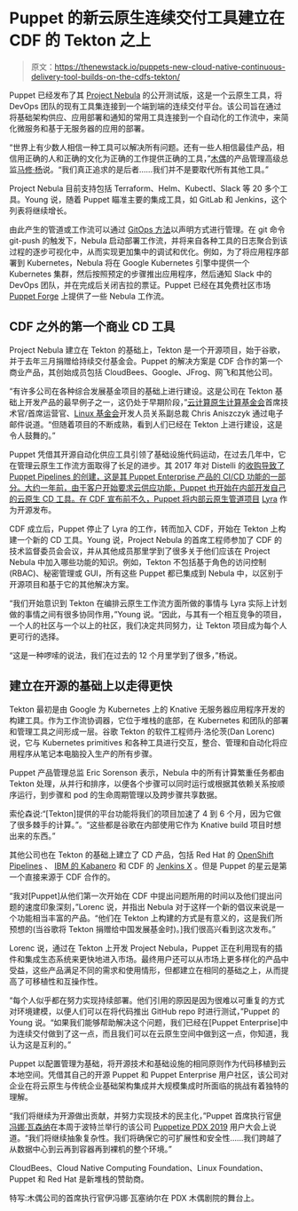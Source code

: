 # Puppet 的新云原生连续交付工具建立在 CDF 的 Tekton 之上

> 原文：<https://thenewstack.io/puppets-new-cloud-native-continuous-delivery-tool-builds-on-the-cdfs-tekton/>

Puppet 已经发布了其 [Project Nebula](https://puppet.com/project-nebula) 的公开测试版，这是一个云原生工具，将 DevOps 团队的现有工具集连接到一个端到端的连续交付平台。该公司旨在通过将基础架构供应、应用部署和通知的常用工具连接到一个自动化的工作流中，来简化微服务和基于无服务器的应用的部署。

“世界上有少数人相信一种工具可以解决所有问题。还有一些人相信最佳产品，相信用正确的人和正确的文化为正确的工作提供正确的工具，”[木偶](https://puppet.com/)的产品管理高级总监[马修·杨](https://www.linkedin.com/in/mattyoung/)说。“我们真正追求的是后者……我们并不是要取代所有其他工具。”

Project Nebula 目前支持包括 Terraform、Helm、Kubectl、Slack 等 20 多个工具。Young 说，随着 Puppet 瞄准主要的集成工具，如 GitLab 和 Jenkins，这个列表将继续增长。

由此产生的管道或工作流可以通过 [GitOps 方法](/what-is-gitops-and-why-it-might-be-the-next-big-thing-for-devops/)以声明方式进行管理。在 git 命令 git-push 的触发下，Nebula 启动部署工作流，并将来自各种工具的日志聚合到该过程的逐步可视化中，从而实现更加集中的调试和优化。例如，为了将应用程序部署到 Kubernetes，Nebula 将在 Google Kubernetes 引擎中提供一个 Kubernetes 集群，然后按照预定的步骤推出应用程序，然后通知 Slack 中的 DevOps 团队，并在完成后关闭吉拉的票证。Puppet 已经在其免费社区市场 [Puppet Forge](https://forge.puppet.com/) 上提供了一些 Nebula 工作流。

## CDF 之外的第一个商业 CD 工具

Project Nebula 建立在 Tekton 的基础上，Tekton 是一个开源项目，始于谷歌，并于去年三月捐赠给持续交付基金会。Puppet 的解决方案是 CDF 合作的第一个商业产品，其创始成员包括 CloudBees、Google、JFrog、网飞和其他公司。

“有许多公司在各种综合发展基金项目的基础上进行建设。这是公司在 Tekton 基础上开发产品的最早例子之一，这仍处于早期阶段，”[云计算原生计算基金会](https://www.cncf.io/)首席技术官/首席运营官、[Linux 基金会](https://training.linuxfoundation.org)开发人员关系副总裁 Chris Aniszczyk 通过电子邮件说道。“但随着项目的不断成熟，看到人们已经在 Tekton 上进行建设，这是令人鼓舞的。”

Puppet 凭借其开源自动化供应工具引领了基础设施代码运动，在过去几年中，它在管理云原生工作流方面取得了长足的进步。其 2017 年对 Distelli 的[收购导致了 Puppet Pipelines 的创建，这是其 Puppet Enterprise 产品的 CI/CD 功能的一部分。大约一年前，由于客户开始要求云供应功能，Puppet 也开始在内部开发自己的云原生 CD 工具。在 CDF 宣布前不久，Puppet 将内部云原生管道项目](https://puppet.com/blog/welcome-distelli-to-puppet-family) [Lyra](https://lyraproj.github.io/) 作为开源发布。

CDF 成立后，Puppet 停止了 Lyra 的工作，转而加入 CDF，开始在 Tekton 上构建一个新的 CD 工具。Young 说，Project Nebula 的首席工程师参加了 CDF 的技术监督委员会会议，并从其他成员那里学到了很多关于他们应该在 Project Nebula 中加入哪些功能的知识。例如，Tekton 不包括基于角色的访问控制(RBAC)、秘密管理或 GUI，所有这些 Puppet 都已集成到 Nebula 中，以区别于开源项目和基于它的其他解决方案。

“我们开始意识到 Tekton 在编排云原生工作流方面所做的事情与 Lyra 实际上计划做的事情之间有很多协同作用，”Young 说。“因此，与其有一个相互竞争的项目，一个人的社区与一个以上的社区，我们决定共同努力，让 Tekton 项目成为每个人更可行的选择。

“这是一种啰嗦的说法，我们在过去的 12 个月里学到了很多，”杨说。

## 建立在开源的基础上以走得更快

Tekton 最初是由 Google 为 Kubernetes 上的 Knative 无服务器应用程序开发的构建工具。作为工作流协调器，它位于堆栈的底部，在 Kubernetes 和团队的部署和管理工具之间形成一层。谷歌 Tekton 的软件工程师丹·洛伦茨(Dan Lorenc)说，它与 Kubernetes primitives 和各种工具进行交互，整合、管理和自动化将应用程序从笔记本电脑投入生产的所有步骤。

Puppet 产品管理总监 Eric Sorenson 表示，Nebula 中的所有计算繁重任务都由 Tekton 处理，从并行和排序，以便各个步骤可以同时运行或根据其依赖关系按顺序运行，到步骤和 pod 的生命周期管理以及跨步骤共享数据。

索伦森说:“[Tekton]提供的平台功能将我们的项目加速了 4 到 6 个月，因为它做了很多棘手的计算。”。“这些都是谷歌在内部使用它作为 Knative build 项目时想出来的东西。”

其他公司也在 Tekton 的基础上建立了 CD 产品，包括 Red Hat 的 [OpenShift Pipelines](https://blog.openshift.com/cloud-native-ci-cd-with-openshift-pipelines/) 、 [IBM 的 Kabanero](https://developer.ibm.com/open/projects/kabanero/) 和 CDF 的 [Jenkins X](https://jenkins.io/projects/jenkins-x/) 。但是 Puppet 的星云是第一个直接来源于 CDF 合作的。

“我对[Puppet]从他们第一次开始在 CDF 中提出问题所用的时间以及他们提出问题的速度印象深刻，”Lorenc 说，并指出 Nebula 对于这样一个新的倡议来说是一个功能相当丰富的产品。“他们在 Tekton 上构建的方式是有意义的，这是我们所预想的(当谷歌将 Tekton 捐赠给中国发展基金时)。]我们很高兴看到这次发布。”

Lorenc 说，通过在 Tekton 上开发 Project Nebula，Puppet 正在利用现有的插件和集成生态系统来更快地进入市场。最终用户还可以从市场上更多样化的产品中受益，这些产品满足不同的需求和使用情形，但都建立在相同的基础之上，从而提高了可移植性和互操作性。

“每个人似乎都在努力实现持续部署。他们引用的原因是因为很难以可重复的方式对环境建模，以便人们可以在将代码推出 GitHub repo 时进行测试，”Puppet 的 Young 说。“如果我们能够帮助解决这个问题，我们已经在[Puppet Enterprise]中为连续交付做到了这一点，而且我们可以在云原生空间中做到这一点，你知道，我认为这是互利的。”

Puppet 以配置管理为基础，将开源技术和基础设施的相同原则作为代码移植到云本地空间。凭借其自己的开源 Puppet 和 Puppet Enterprise 用户社区，该公司对企业在将云原生与传统企业基础架构集成并大规模集成时所面临的挑战有着独特的理解。

“我们将继续为开源做出贡献，并努力实现技术的民主化，”Puppet 首席执行官[伊冯娜·瓦森纳](https://puppet.com/company/leadership/yvonne-wassenaar)在本周于波特兰举行的该公司 [Puppetize PDX 2019](https://puppet.com/puppetize) 用户大会上说道。“我们将继续抽象复杂性。我们将确保它的可扩展性和安全性……我们跨越了从数据中心到云再到容器再到裸机的整个环境。”

CloudBees、Cloud Native Computing Foundation、Linux Foundation、Puppet 和 Red Hat 是新堆栈的赞助商。

特写:木偶公司的首席执行官伊冯娜·瓦塞纳尔在 PDX 木偶剧院的舞台上。

<svg xmlns:xlink="http://www.w3.org/1999/xlink" viewBox="0 0 68 31" version="1.1"><title>Group</title> <desc>Created with Sketch.</desc></svg>